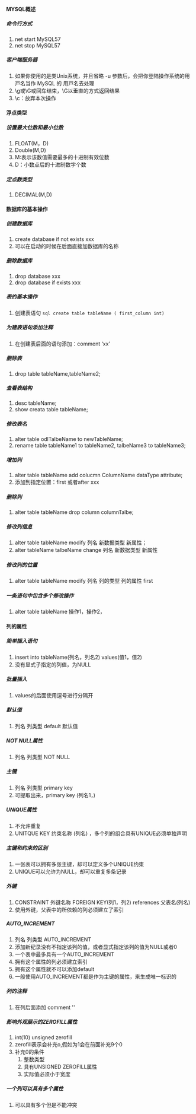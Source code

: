 #### MYSQL概述
##### 命令行方式
1. net start MySQL57
2. net stop MySQL57
##### 客户端服务器
1. 如果你使⽤的是类Unix系统，并且省略 -u 参数后，会把你登陆操作系统的⽤⼾名当作 MySQL 的 ⽤⼾名去处理
2. \g或\G或回⻋结束，\G以垂直的⽅式返回结果
3. \c：放弃本次操作
#### 浮点类型
##### 设置最大位数和最小位数
1. FLOAT(M，D)
2. Double(M,D)
3. M:表示该数值需要最多的十进制有效位数
4. D：小数点后的十进制数字个数
##### 定点数类型
1. DECIMAL(M,D)
#### 数据库的基本操作
##### 创建数据库
1. create database if not exists xxx
2. 可以在启动的时候在后面直接加数据库的名称
##### 删除数据库
1. drop database xxx
2. drop database if exists xxx
##### 表的基本操作
1. 创建表语句
`sql
create table tableName (
first_column int)`
##### 为建表语句添加注释
1. 在创建表后面的语句添加：comment ‘xx’
##### 删除表
1. drop table tableName,tableName2;
##### 查看表结构
1. desc tableName;
2. show creata table tableName;
##### 修改表名
1. alter table odlTalbeName to newTableName;
2. rename table tableName1 to tableName2, talbeName3 to tableName3;
##### 增加列
1. alter table tableName add colucmn ColumnName dataType attribute;
2. 添加到指定位置：first 或者after xxx
##### 删除列
1. alter table tableName drop column columnTalbe;
##### 修改列信息
1. alter table tableName modify 列名 新数据类型 新属性；
2. alter tableName talbeName change 列名 新数据类型 新属性
##### 修改列的位置
1. alter table tableName modify 列名 列的类型 列的属性 first
##### 一条语句中包含多个修改操作
1. alter table tableName 操作1，操作2，
#### 列的属性
##### 简单插入语句
1. insert into tableName(列名，列名2) values(值1，值2)
2. 没有显式子指定的列值，为NULL
##### 批量插入
1. values的后面使用逗号进行分隔开
##### 默认值
1. 列名 列类型 default 默认值
##### NOT NULL属性
1. 列名 列类型 NOT NULL
##### 主键
1. 列名 列类型 primary key
2. 可提取出来，primary key (列名1，)
##### UNIQUE属性
1. 不允许重复
2. UNITQUE KEY 约束名称 (列名) ，多个列的组合具有UNIQUE必须单独声明
##### 主键和约束的区别
1. 一张表可以拥有多张主键，却可以定义多个UNIQUE约束
2. UNIQUE可以允许为NULL，却可以重复多条记录
##### 外键
1. CONSTRAINT 外键名称 FOREIGN KEY(列1，列2) references 父表名(列名)
2. 使用外键，父表中的所依赖的列必须建立了索引
##### AUTO_INCREMENT
1. 列名 列类型 AUTO_INCREMENT
2. 添加新纪录没有不指定该列的值，或者显式指定该列的值为NULL或者0
3. 一个表中最多具有一个AUTO_INCREMENT
4. 拥有这个属性的列必须建立索引
5. 拥有这个属性就不可以添加default
6. 一般使用AUTO_INCREMENT都是作为主键的属性，来生成唯一标识的
##### 列的注释
1. 在列后面添加 comment  ''
##### 影响外观展示的ZEROFILL属性
1. int(10) unsigned zerofill
2. zerofill表示会补充o,假如为1会在前面补充9个0
3. 补充0的条件
	1. 整数类型
	2. 具有UNSIGNED ZEROFILL属性
	3. 实际值必须小于宽度
##### 一个列可以具有多个属性
1. 可以具有多个但是不能冲突